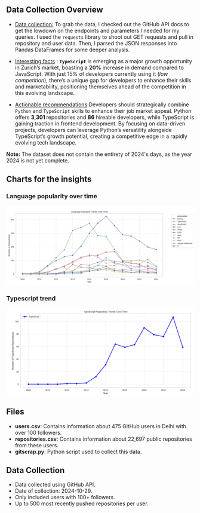 ## Data Collection Overview

- <u>Data collection:</u> To grab the data, I checked out the GitHub API docs to get the lowdown on the endpoints and parameters I needed for my queries. I used the `requests` library to shoot out GET requests and pull in repository and user data. Then, I parsed the JSON responses into Pandas DataFrames for some deeper analysis.

- <u>Interesting facts</u> : <b>`TypeScript`</b> is emerging as a major growth opportunity in Zurich’s market, boasting a <b>20%</b> increase in demand compared to JavaScript. With just </b>15%</b> of developers currently using it (<i>low competition</i>), there’s a unique gap for developers to enhance their skills and marketability, positioning themselves ahead of the competition in this evolving landscape.

- <u>Actionable recommendations</u>:Developers should strategically combine `Python` and `TypeScript` skills to enhance their job market appeal. Python offers <b>3,301 </b>repositories and <b>86</b> hireable developers, while TypeScript is gaining traction in frontend development. By focusing on data-driven projects, developers can leverage Python’s versatility alongside TypeScript’s growth potential, creating a competitive edge in a rapidly evolving tech landscape.

**Note:** The dataset does not contain the entirety of 2024's days, as the year 2024 is not yet complete.
## Charts for the insights
### Language popularity over time 
![Data Chart](./imgs/language_popularity.png)

### Typescript trend 
![Data Chart](./imgs/typescript_trend.png)



## Files

- **users.csv**: Contains information about 475 GitHub users in Delhi with over 100 followers.
- **repositories.csv**: Contains information about 22,697 public repositories from these users.
- **gitscrap.py**: Python script used to collect this data.

## Data Collection

- Data collected using GitHub API.
- Date of collection: 2024-10-29.
- Only included users with 100+ followers.
- Up to 500 most recently pushed repositories per user.